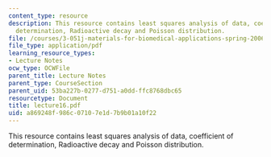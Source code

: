 ```yaml
---
content_type: resource
description: This resource contains least squares analysis of data, coefficient of
  determination, Radioactive decay and Poisson distribution.
file: /courses/3-051j-materials-for-biomedical-applications-spring-2006/a869248f986c07107e1d7b9b01a10f22_lecture16.pdf
file_type: application/pdf
learning_resource_types:
- Lecture Notes
ocw_type: OCWFile
parent_title: Lecture Notes
parent_type: CourseSection
parent_uid: 53ba227b-0277-d751-a0dd-ffc8768dbc65
resourcetype: Document
title: lecture16.pdf
uid: a869248f-986c-0710-7e1d-7b9b01a10f22
---
```

This resource contains least squares analysis of data, coefficient of determination, Radioactive decay and Poisson distribution.

